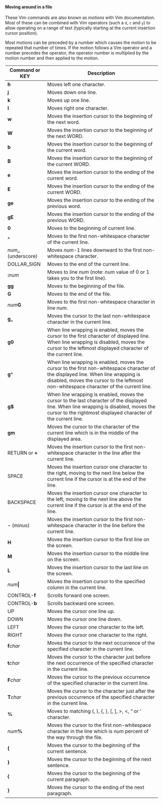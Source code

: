 #### Moving around in a file

These Vim commands are also known as _motions_ with Vim documentation. Most of these can be combined with Vim operators (such a `d`, `c` and `y`) to allow operating on a range of text (typically starting at the current insertion cursor position).

Most motions can be preceded by a number which causes the motion to be repeated that number of times. If the motion follows a Vim operator and a number precedes the operator, the operator number is multiplied by the motion number and then applied to the motion.

| Command or KEY | Description |
| - | - |
| **h** | Moves left one character. |
| **j** | Moves down one line. |
| **k** | Moves up one line. |
| **l** | Moves right one character. |
| **w** | Moves the insertion cursor to the beginning of the next word. |
| **W** | Moves the insertion cursor to the beginning of the next WORD. |
| **b** | Moves the insertion cursor to the beginning of the current word. |
| **B** | Moves the insertion cursor to the beginning of the current WORD. |
| **e** | Moves the insertion cursor to the ending of the current word. |
| **E** | Moves the insertion cursor to the ending of the current WORD. |
| **ge** | Moves the insertion cursor to the ending of the previous word. |
| **gE** | Moves the insertion cursor to the ending of the previous WORD. |
| **0** | Moves to the beginning of current line. |
| **^** | Moves to the first non-whitespace character of the current line. |
| _num_**\_** (underscore) | Moves _num_-1 lines downward to the first non-whitespace character. |
| DOLLAR\_SIGN | Moves to the end of the current line. |
| **:**_num_ | Moves to line _num_ (note: _num_ value of 0 or 1 takes you to the first line). |
| **gg** | Moves to the beginning of the file. |
| **G** | Moves to the end of the file. |
| _num_**G** | Moves to the first non-whitespace character in line _num_. |
| **g\_** | Moves the cursor to the last non-whitespace character in the current line. |
| **g0** | When line wrapping is enabled, moves the cursor to the first character of displayed line. When line wrapping is disabled, moves the cursor to the leftmost displayed character of the current line. |
| **g^** | When line wrapping is enabled, moves the cursor to the first non-whitespace character of the displayed line. When line wrapping is disabled, moves the cursor to the leftmost non-whitespace character of the current line. |
| **g$** | When line wrapping is enabled, moves the cursor to the last character of the displayed line. When line wrapping is disabled, moves the cursor to the rightmost displayed character of the current line. |
| **gm** | Moves the cursor to the character of the current line which is in the middle of the displayed area. |
| RETURN or **+** | Moves the insertion cursor to the first non-whitespace character in the line after the current line. |
| SPACE | Moves the insertion cursor one character to the right, moving to the next line below the current line if the cursor is at the end of the line. |
| BACKSPACE | Moves the insertion cursor one character to the left, moving to the next line above the current line if the cursor is at the end of the line. |
| **-** (minus) | Moves the insertion cursor to the first non-whitespace character in the line before the current line. |
| **H** | Moves the insertion cursor to the first line on the screen. |
| **M** | Moves the insertion cursor to the middle line on the screen. |
| **L** | Moves the insertion cursor to the last line on the screen. |
| _num_**\|** | Moves the insertion cursor to the specified column in the current line. |
| CONTROL-**f** | Scrolls forward one screen. |
| CONTROL-**b** | Scrolls backward one screen. |
| UP | Moves the cursor one line up. |
| DOWN | Moves the cursor one line down. |
| LEFT | Moves the cursor one character to the left. |
| RIGHT | Moves the cursor one character to the right. |
| **f**_char_ | Moves the cursor to the next occurrence of the specified character in the current line. |
| **t**_char_ | Moves the cursor to the character just before the next occurrence of the specified character in the current line. |
| **F**_char_ | Moves the cursor to the previous occurrence of the specified character in the current line. |
| **T**_char_ | Moves the cursor to the character just after the previous occurrence of the specified character in the current line. |
| **%** | Moves to matching (, ), \{, \}, [, ], \>, \<, “ or ‘ character. |
| _num_**%** | Moves the cursor to the first non-whitespace character in the line which is _num_ percent of the way through the file. |
| **\(** | Moves the cursor to the beginning of the current sentence. |
| **\)** | Moves the cursor to the beginning of the next sentence. |
| **\{** | Moves the cursor to the beginning of the current paragraph. |
| **\}** | Moves the cursor to the ending of the next paragraph. |